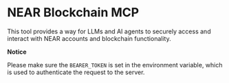 # NEAR Blockchain MCP

This tool provides a way for LLMs and AI agents to securely access and interact with NEAR accounts and blockchain functionality.

**Notice**

Please make sure the `BEARER_TOKEN` is set in the environment variable, which is used to authenticate the request to the server.
